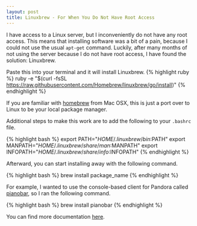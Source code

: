 ```yaml
---
layout: post
title: Linuxbrew - For When You Do Not Have Root Access
---
```


I have access to a Linux server, but I inconveniently do not have any root
access. This means that installing software was a bit of a pain, because I could
not use the usual `apt-get` command. Luckily, after many months of not using the
server because I do not have root access, I have found the solution: Linuxbrew.

Paste this into your terminal and it will install Linuxbrew.
{% highlight ruby %}
ruby -e "$(curl -fsSL https://raw.githubusercontent.com/Homebrew/linuxbrew/go/install)"
{% endhighlight %}

If you are familiar with [homebrew](http://brew.sh/) from Mac OSX, this is just
a port over to Linux to be your local package manager. 

Additional steps to make this work are to add the following to your `.bashrc`
file.

{% highlight bash %}
export PATH="$HOME/.linuxbrew/bin:$PATH"
export MANPATH="$HOME/.linuxbrew/share/man:$MANPATH"
export INFOPATH="$HOME/.linuxbrew/share/info:$INFOPATH"
{% endhighlight %}

Afterward, you can start installing away with the following command.

{% highlight bash %}
brew install package_name
{% endhighlight %}

For example, I wanted to use the console-based client for Pandora called
[pianobar](http://6xq.net/pianobar/), so I ran the following command.

{% highlight bash %}
brew install pianobar
{% endhighlight %}

You can find more documentation [here](http://brew.sh/linuxbrew/).
